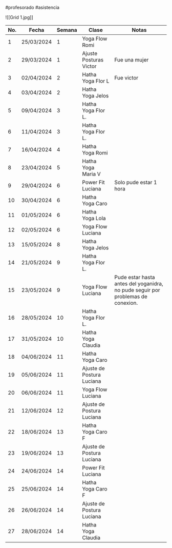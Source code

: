 #profesorado #asistencia

![[Grid 1.jpg]]

| No. | Fecha      | Semana | Clase                     | Notas                                                                           |
| --- | ---------- | ------ | ------------------------- | ------------------------------------------------------------------------------- |
| 1   | 25/03/2024 | 1      | Yoga Flow Romi            |                                                                                 |
| 2   | 29/03/2024 | 1      | Ajuste Posturas Victor    | Fue una mujer                                                                   |
| 3   | 02/04/2024 | 2      | Hatha Yoga Flor L         | Fue victor                                                                      |
| 4   | 03/04/2024 | 2      | Hatha Yoga Jelos          |                                                                                 |
| 5   | 09/04/2024 | 3      | Hatha Yoga Flor L.        |                                                                                 |
| 6   | 11/04/2024 | 3      | Hatha Yoga Flor L.        |                                                                                 |
| 7   | 16/04/2024 | 4      | Hatha Yoga Romi           |                                                                                 |
| 8   | 23/04/2024 | 5      | Hatha Yoga Maria V        |                                                                                 |
| 9   | 29/04/2024 | 6      | Power Fit Luciana         | Solo pude estar 1 hora                                                          |
| 10  | 30/04/2024 | 6      | Hatha Yoga Caro           |                                                                                 |
| 11  | 01/05/2024 | 6      | Hatha Yoga Lola           |                                                                                 |
| 12  | 02/05/2024 | 6      | Yoga Flow Luciana         |                                                                                 |
| 13  | 15/05/2024 | 8      | Hatha Yoga Jelos          |                                                                                 |
| 14  | 21/05/2024 | 9      | Hatha Yoga Flor L.        |                                                                                 |
| 15  | 23/05/2024 | 9      | Yoga Flow Luciana         | Pude estar hasta antes del yoganidra, no pude seguir por problemas de conexion. |
| 16  | 28/05/2024 | 10     | Hatha Yoga Flor L.        |                                                                                 |
| 17  | 31/05/2024 | 10     | Hatha Yoga Claudia        |                                                                                 |
| 18  | 04/06/2024 | 11     | Hatha Yoga Caro           |                                                                                 |
| 19  | 05/06/2024 | 11     | Ajuste de Postura Luciana |                                                                                 |
| 20  | 06/06/2024 | 11     | Yoga Flow Luciana         |                                                                                 |
| 21  | 12/06/2024 | 12     | Ajuste de Postura Luciana |                                                                                 |
| 22  | 18/06/2024 | 13     | Hatha Yoga Caro F         |                                                                                 |
| 23  | 19/06/2024 | 13     | Ajuste de Postura Luciana |                                                                                 |
| 24  | 24/06/2024 | 14     | Power Fit Luciana         |                                                                                 |
| 25  | 25/06/2024 | 14     | Hatha Yoga Caro F         |                                                                                 |
| 26  | 26/06/2024 | 14     | Ajuste de Postura Luciana |                                                                                 |
| 27  | 28/06/2024 | 14     | Hatha Yoga Claudia        |                                                                                 |
